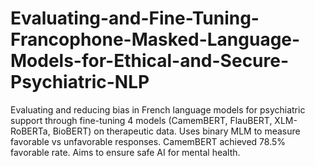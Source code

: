 # Evaluating-and-Fine-Tuning-Francophone-Masked-Language-Models-for-Ethical-and-Secure-Psychiatric-NLP
Evaluating and reducing bias in French language models for psychiatric support through fine-tuning 4 models (CamemBERT, FlauBERT, XLM-RoBERTa, BioBERT) on therapeutic data. Uses binary MLM to measure favorable vs unfavorable responses. CamemBERT achieved 78.5% favorable rate. Aims to ensure safe AI for mental health.
